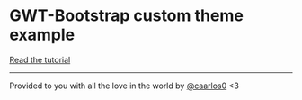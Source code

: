 # GWT-Bootstrap custom theme example

[Read the tutorial](http://caarlos0.github.com/code/2012/06/27/using-a-custom-bootstrap-theme-in-gwt-bootstrap/)

---
Provided to you with all the love in the world by [@caarlos0](http://caarlos0.github.com) <3
